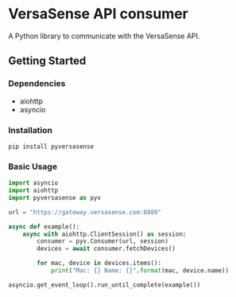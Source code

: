 # VersaSense API consumer

A Python library to communicate with the VersaSense API.

## Getting Started

### Dependencies

- aiohttp
- asyncio

### Installation

```
pip install pyversasense
```

### Basic Usage

```python
import asyncio
import aiohttp
import pyversasense as pyv

url = "https://gateway.versasense.com:8889"

async def example():
    async with aiohttp.ClientSession() as session:
        consumer = pyv.Consumer(url, session)
        devices = await consumer.fetchDevices()

        for mac, device in devices.items():
            print("Mac: {} Name: {}".format(mac, device.name))

asyncio.get_event_loop().run_until_complete(example()) 
```
